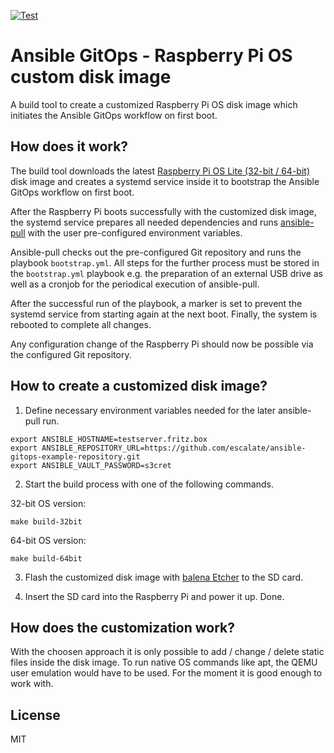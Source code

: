 [![Test](https://github.com/escalate/ansible-gitops-raspberry-pi-os-custom-disk-image/actions/workflows/test.yml/badge.svg?branch=master&event=push)](https://github.com/escalate/ansible-gitops-raspberry-pi-os-custom-disk-image/actions/workflows/test.yml)

# Ansible GitOps - Raspberry Pi OS custom disk image

A build tool to create a customized Raspberry Pi OS disk image which initiates the Ansible GitOps workflow on first boot.

## How does it work?

The build tool downloads the latest [Raspberry Pi OS Lite (32-bit / 64-bit)](https://www.raspberrypi.com/software/operating-systems/) disk image and creates a systemd service inside it to bootstrap the Ansible GitOps workflow on first boot.

After the Raspberry Pi boots successfully with the customized disk image, the systemd service prepares all needed dependencies and runs [ansible-pull](https://docs.ansible.com/ansible/latest/cli/ansible-pull.html) with the user pre-configured environment variables.

Ansible-pull checks out the pre-configured Git repository and runs the playbook `bootstrap.yml`.
All steps for the further process must be stored in the `bootstrap.yml` playbook e.g. the preparation of an external USB drive as well as a cronjob for the periodical execution of ansible-pull.

After the successful run of the playbook, a marker is set to prevent the systemd service from starting again at the next boot. Finally, the system is rebooted to complete all changes.

Any configuration change of the Raspberry Pi should now be possible via the configured Git repository.

## How to create a customized disk image?

1. Define necessary environment variables needed for the later ansible-pull run.

```
export ANSIBLE_HOSTNAME=testserver.fritz.box
export ANSIBLE_REPOSITORY_URL=https://github.com/escalate/ansible-gitops-example-repository.git
export ANSIBLE_VAULT_PASSWORD=s3cret
```

2. Start the build process with one of the following commands.

32-bit OS version:

```
make build-32bit
```

64-bit OS version:

```
make build-64bit
```

3. Flash the customized disk image with [balena Etcher](https://etcher.balena.io/) to the SD card.

4. Insert the SD card into the Raspberry Pi and power it up. Done.

## How does the customization work?

With the choosen approach it is only possible to add / change / delete static files inside the disk image.
To run native OS commands like apt, the QEMU user emulation would have to be used.
For the moment it is good enough to work with.

## License

MIT
